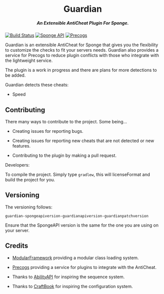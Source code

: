<h1 align="center">Guardian</h1>
<h5 align="center">An Extensible AntiCheat Plugin For Sponge.</h5>

[![Build Status](https://travis-ci.org/connorhartley/guardian.svg?branch=master)](https://travis-ci.org/connorhartley/guardian) [![Sponge API](https://img.shields.io/badge/sponge--api-6.0.0-orange.svg)](https://github.com/SpongePowered/SpongeAPI) [![Precogs](https://img.shields.io/badge/precogs-1.0--SNAPSHOT-blue.svg)](https://github.com/me4502/Precogs)

Guardian is an extensible AntiCheat for Sponge that gives you the flexibility to customize the checks to fit your servers needs.
Guardian also provides a service for Precogs to reduce plugin conflicts with those who integrate with the lightweight service.

The plugin is a work in progress and there are plans for more detections to be added.

Guardian detects these cheats:

- Speed

## Contributing

There many ways to contribute to the project. Some being...

- Creating issues for reporting bugs.

- Creating issues for reporting new cheats that are not detected or new features.

- Contributing to the plugin by making a pull request.

Developers:

To compile the project. Simply type `gradlew`, this will licenseFormat and build the project
for you.

## Versioning

The versioning follows:

`guardian-spongeapiversion-guardianapiversion-guardianpatchversion`

Ensure that the SpongeAPI version is the same for the one you are using on your server.

## Credits

 - [ModularFramework](https://github.com/me4502/ModularFramework) providing a modular class loading system.
 - [Precogs](https://github.com/me4502/Precogs) providing a service for plugins to integrate with the AntiCheat. 

 - Thanks to [AbilityAPI](https://github.com/AbilityAPI/abilityapi) for inspiring the sequence system.
 - Thanks to [CraftBook](https://github.com/sk89q/CraftBook) for inspiring the configuration system.


